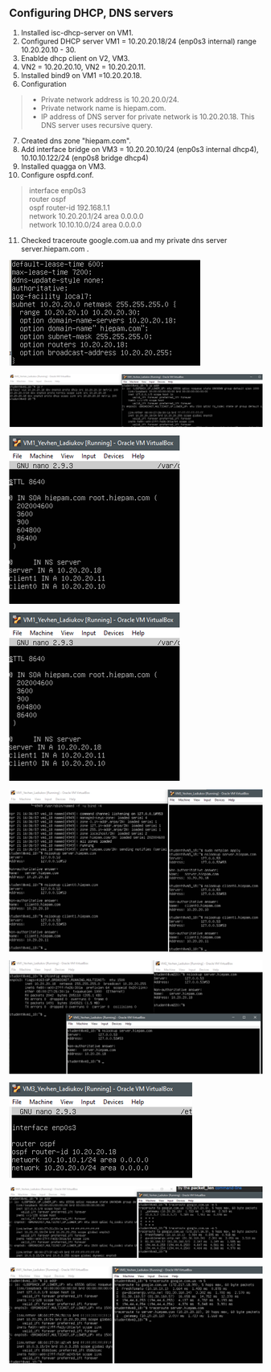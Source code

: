 ## Configuring DHCP, DNS servers

1. Installed isc-dhcp-server on VM1.
2. Configured DHCP server VM1 = 10.20.20.18/24 (enp0s3 internal) range 10.20.20.10 - 30.
3. Enablde dhcp client on V2, VM3.
4. VN2 = 10.20.20.10,   VN2 = 10.20.20.11.
5. Installed bind9 on VM1 =10.20.20.18.
6. Configuration
> - Private network address is 10.20.20.0/24.
> - Private network name is hiepam.com.
> - IP address of DNS server for private network is 10.20.20.18. This DNS server uses recursive query.
7. Created dns zone "hiepam.com".
8. Add interface bridge on VM3 = 10.20.20.10/24 (enp0s3 internal dhcp4), 10.10.10.122/24 (enp0s8 bridge dhcp4)
9. Installed quagga on VM3.
10. Configure ospfd.conf.  
> interface enp0s3  
> router ospf  
> ospf router-id 192.168.1.1  
> network 10.20.20.1/24 area 0.0.0.0  
> network 10.10.10.0/24 area 0.0.0.0  
11. Checked traceroute google.com.ua and my private dns server server.hiepam.com .

![image](https://github.com/Docker-Meds/DevOps_online_Vinnytsia_2021Q2/blob/Master/m6/task6.2/images/4.PNG)  

![image](https://github.com/Docker-Meds/DevOps_online_Vinnytsia_2021Q2/blob/Master/m6/task6.2/images/7.PNG)  

![image](https://github.com/Docker-Meds/DevOps_online_Vinnytsia_2021Q2/blob/Master/m6/task6.2/images/6.PNG)  

![image](https://github.com/Docker-Meds/DevOps_online_Vinnytsia_2021Q2/blob/Master/m6/task6.2/images/8.PNG)  

![image](https://github.com/Docker-Meds/DevOps_online_Vinnytsia_2021Q2/blob/Master/m6/task6.2/images/9.PNG)  

![image](https://github.com/Docker-Meds/DevOps_online_Vinnytsia_2021Q2/blob/Master/m6/task6.2/images/10.PNG)  

![image](https://github.com/Docker-Meds/DevOps_online_Vinnytsia_2021Q2/blob/Master/m6/task6.2/images/13.PNG)  

![image](https://github.com/Docker-Meds/DevOps_online_Vinnytsia_2021Q2/blob/Master/m6/task6.2/images/14.PNG)  

![image](https://github.com/Docker-Meds/DevOps_online_Vinnytsia_2021Q2/blob/Master/m6/task6.2/images/15.PNG)  
